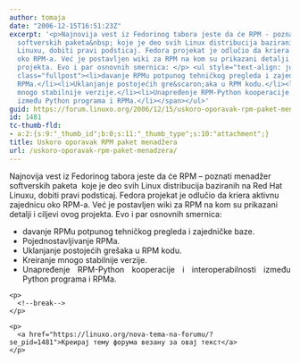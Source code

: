 ```yaml
---
author: tomaja
date: "2006-12-15T16:51:23Z"
excerpt: '<p>Najnovija vest iz Fedorinog tabora jeste da će RPM - poznati menadžer
  softverskih paketa&nbsp; koje je deo svih Linux distribucija baziranih na Red Hat
  Linuxu, dobiti pravi podsticaj. Fedora projekat je odlučio da kriera aktivnu zajednicu
  oko RPM-a. Već je postavljen wiki za RPM na kom su prikazani detalji i ciljevi ovog
  projekta. Evo i par osnovnih smernica: </p> <ul style="text-align: justify"><span
  class="fullpost"><li>davanje RPMu potpunog tehničkog pregleda i zajedničke baze.</li><li>Pojednostavljivanje
  RPMa.</li><li>Uklanjanje postojećih gre&scaron;aka u RPM kodu.</li><li>Kreiranje
  mnogo stabilnije verzije.</li><li>Unapređenje RPM-Python kooperacije i interoperabilnosti
  između Python programa i RPMa.</li></span></ul>'
guid: https://forum.linuxo.org/2006/12/15/uskoro-oporavak-rpm-paket-menadzera/
id: 1481
tc-thumb-fld:
- a:2:{s:9:"_thumb_id";b:0;s:11:"_thumb_type";s:10:"attachment";}
title: Uskoro oporavak RPM paket menadžera
url: /uskoro-oporavak-rpm-paket-menadzera/
---
```

Najnovija vest iz Fedorinog tabora jeste da će RPM &#8211; poznati menadžer softverskih paketa&nbsp; koje je deo svih Linux distribucija baziranih na Red Hat Linuxu, dobiti pravi podsticaj. Fedora projekat je odlučio da kriera aktivnu zajednicu oko RPM-a. Već je postavljen wiki za RPM na kom su prikazani detalji i ciljevi ovog projekta. Evo i par osnovnih smernica: 

<ul style="text-align: justify">
  <span class="fullpost"></p> 
  
  <li>
    davanje RPMu potpunog tehničkog pregleda i zajedničke baze.
  </li>
  <li>
    Pojednostavljivanje RPMa.
  </li>
  <li>
    Uklanjanje postojećih gre&scaron;aka u RPM kodu.
  </li>
  <li>
    Kreiranje mnogo stabilnije verzije.
  </li>
  <li>
    Unapređenje RPM-Python kooperacije i interoperabilnosti između Python programa i RPMa.
  </li>
  <p>
    </span></ul> 
    
    <p>
      <!--break-->
    </p>
    
    <p>
      <a href="https://linuxo.org/nova-tema-na-forumu/?se_pid=1481">Креирај тему форума везану за овај текст</a>
    </p>